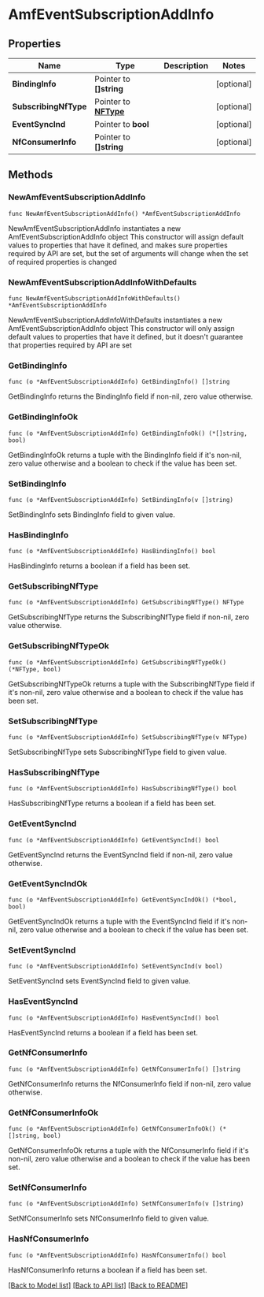 # AmfEventSubscriptionAddInfo

## Properties

Name | Type | Description | Notes
------------ | ------------- | ------------- | -------------
**BindingInfo** | Pointer to **[]string** |  | [optional] 
**SubscribingNfType** | Pointer to [**NFType**](NFType.md) |  | [optional] 
**EventSyncInd** | Pointer to **bool** |  | [optional] 
**NfConsumerInfo** | Pointer to **[]string** |  | [optional] 

## Methods

### NewAmfEventSubscriptionAddInfo

`func NewAmfEventSubscriptionAddInfo() *AmfEventSubscriptionAddInfo`

NewAmfEventSubscriptionAddInfo instantiates a new AmfEventSubscriptionAddInfo object
This constructor will assign default values to properties that have it defined,
and makes sure properties required by API are set, but the set of arguments
will change when the set of required properties is changed

### NewAmfEventSubscriptionAddInfoWithDefaults

`func NewAmfEventSubscriptionAddInfoWithDefaults() *AmfEventSubscriptionAddInfo`

NewAmfEventSubscriptionAddInfoWithDefaults instantiates a new AmfEventSubscriptionAddInfo object
This constructor will only assign default values to properties that have it defined,
but it doesn't guarantee that properties required by API are set

### GetBindingInfo

`func (o *AmfEventSubscriptionAddInfo) GetBindingInfo() []string`

GetBindingInfo returns the BindingInfo field if non-nil, zero value otherwise.

### GetBindingInfoOk

`func (o *AmfEventSubscriptionAddInfo) GetBindingInfoOk() (*[]string, bool)`

GetBindingInfoOk returns a tuple with the BindingInfo field if it's non-nil, zero value otherwise
and a boolean to check if the value has been set.

### SetBindingInfo

`func (o *AmfEventSubscriptionAddInfo) SetBindingInfo(v []string)`

SetBindingInfo sets BindingInfo field to given value.

### HasBindingInfo

`func (o *AmfEventSubscriptionAddInfo) HasBindingInfo() bool`

HasBindingInfo returns a boolean if a field has been set.

### GetSubscribingNfType

`func (o *AmfEventSubscriptionAddInfo) GetSubscribingNfType() NFType`

GetSubscribingNfType returns the SubscribingNfType field if non-nil, zero value otherwise.

### GetSubscribingNfTypeOk

`func (o *AmfEventSubscriptionAddInfo) GetSubscribingNfTypeOk() (*NFType, bool)`

GetSubscribingNfTypeOk returns a tuple with the SubscribingNfType field if it's non-nil, zero value otherwise
and a boolean to check if the value has been set.

### SetSubscribingNfType

`func (o *AmfEventSubscriptionAddInfo) SetSubscribingNfType(v NFType)`

SetSubscribingNfType sets SubscribingNfType field to given value.

### HasSubscribingNfType

`func (o *AmfEventSubscriptionAddInfo) HasSubscribingNfType() bool`

HasSubscribingNfType returns a boolean if a field has been set.

### GetEventSyncInd

`func (o *AmfEventSubscriptionAddInfo) GetEventSyncInd() bool`

GetEventSyncInd returns the EventSyncInd field if non-nil, zero value otherwise.

### GetEventSyncIndOk

`func (o *AmfEventSubscriptionAddInfo) GetEventSyncIndOk() (*bool, bool)`

GetEventSyncIndOk returns a tuple with the EventSyncInd field if it's non-nil, zero value otherwise
and a boolean to check if the value has been set.

### SetEventSyncInd

`func (o *AmfEventSubscriptionAddInfo) SetEventSyncInd(v bool)`

SetEventSyncInd sets EventSyncInd field to given value.

### HasEventSyncInd

`func (o *AmfEventSubscriptionAddInfo) HasEventSyncInd() bool`

HasEventSyncInd returns a boolean if a field has been set.

### GetNfConsumerInfo

`func (o *AmfEventSubscriptionAddInfo) GetNfConsumerInfo() []string`

GetNfConsumerInfo returns the NfConsumerInfo field if non-nil, zero value otherwise.

### GetNfConsumerInfoOk

`func (o *AmfEventSubscriptionAddInfo) GetNfConsumerInfoOk() (*[]string, bool)`

GetNfConsumerInfoOk returns a tuple with the NfConsumerInfo field if it's non-nil, zero value otherwise
and a boolean to check if the value has been set.

### SetNfConsumerInfo

`func (o *AmfEventSubscriptionAddInfo) SetNfConsumerInfo(v []string)`

SetNfConsumerInfo sets NfConsumerInfo field to given value.

### HasNfConsumerInfo

`func (o *AmfEventSubscriptionAddInfo) HasNfConsumerInfo() bool`

HasNfConsumerInfo returns a boolean if a field has been set.


[[Back to Model list]](../README.md#documentation-for-models) [[Back to API list]](../README.md#documentation-for-api-endpoints) [[Back to README]](../README.md)


